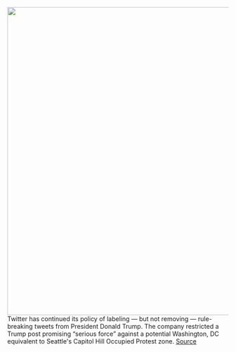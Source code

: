 <img src='https://cdn.vox-cdn.com/thumbor/xp5F5DXzpsIFhIX8bjKlspJ4wPk=/0x0:4985x3323/1200x800/filters:focal(2095x1264:2891x2060)/cdn.vox-cdn.com/uploads/chorus_image/image/66972458/1219989083.jpg.0.jpg' width='700px' /><br/>
Twitter has continued its policy of labeling — but not removing — rule-breaking tweets from President Donald Trump. The company restricted a Trump post promising “serious force” against a potential Washington, DC equivalent to Seattle's Capitol Hill Occupied Protest zone.
<a href='https://www.theverge.com/2020/6/23/21300810/twitter-restrict-trump-serious-force-dc-autonomous-zone-policy'> Source <a/>